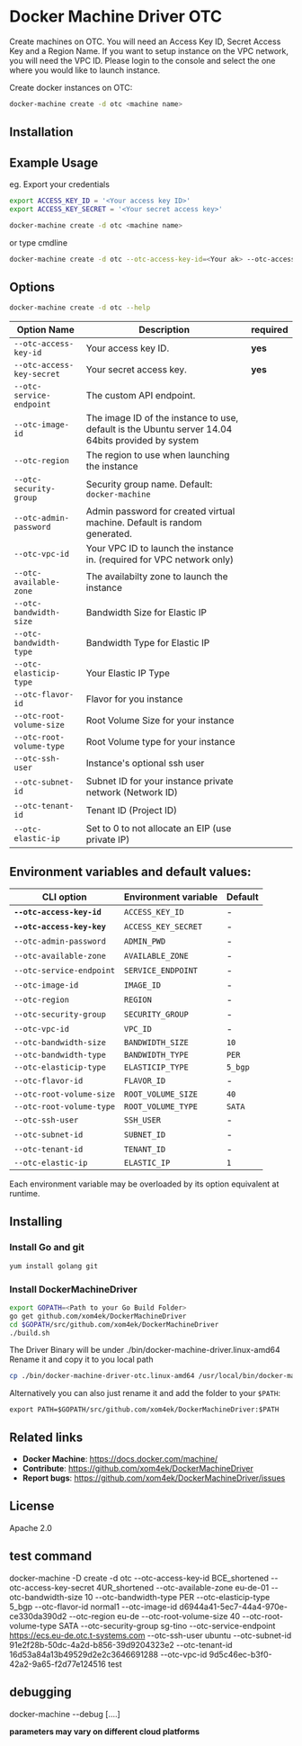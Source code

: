 # Docker Machine Driver OTC
Create machines on OTC. You will need an Access Key ID, Secret Access Key and a Region Name. If you want to setup instance on the VPC network, you will need the VPC ID. Please login to the console and select the one where you would like to launch instance.

Create docker instances on OTC:
```bash
docker-machine create -d otc <machine name>
```

## Installation


## Example Usage
eg. Export your credentials
```bash
export ACCESS_KEY_ID = '<Your access key ID>'
export ACCESS_KEY_SECRET = '<Your secret access key>'

docker-machine create -d otc <machine name>
```
or type cmdline
```bash
docker-machine create -d otc --otc-access-key-id=<Your ak> --otc-access-key-secret=<Your sk> --otc-security-group=<Security group name> --otc-tenant-id=<Your tenant ID> --otc-region=<Region name> --otc-vpc-id=<Your VPC ID> --otc-flavor-id=<instance flavor ID> --otc-image-id=<Guest OS image ID> --otc-subnet-id=<Your subnet ID> --otc-admin-password=<instance login password> --otc-available-zone=<available zone name> <machine name>
```

## Options
```bash
docker-machine create -d otc --help
```
Option Name                                          | Description                                         | required
------------------------------------------------------|----------------------------------------------------|----|
``--otc-access-key-id`` | Your access key ID.  |**yes**|
``--otc-access-key-secret``|Your secret access key.| **yes** |
``--otc-service-endpoint``|The custom API endpoint.| |
``--otc-image-id``| The image ID of the instance to use, default is the Ubuntu server 14.04 64bits provided by system||
``--otc-region``| The region to use when launching the instance||
``--otc-security-group``| Security group name. Default: `docker-machine`||
``--otc-admin-password``| Admin password for created virtual machine. Default is random generated.||
``--otc-vpc-id``| Your VPC ID to launch the instance in. (required for VPC network only)||
``--otc-available-zone``| The availabilty zone to launch the instance||
``--otc-bandwidth-size``|Bandwidth Size for Elastic IP||
``--otc-bandwidth-type``|Bandwidth Type for Elastic IP||
``--otc-elasticip-type``|Your Elastic IP Type||
``--otc-flavor-id``|Flavor for you instance||
``--otc-root-volume-size``|Root Volume Size for your instance||
``--otc-root-volume-type``|Root Volume type for your instance||
``--otc-ssh-user``|Instance's optional ssh user||
``--otc-subnet-id``|Subnet ID for your instance private network (Network ID)||
``--otc-tenant-id``|Tenant ID (Project ID)||
``--otc-elastic-ip``|Set to 0 to not allocate an EIP (use private IP)||


## Environment variables and default values:

| CLI option                          | Environment variable        | Default          |
|-------------------------------------|-----------------------------|------------------|
| **`--otc-access-key-id`**	| `ACCESS_KEY_ID`	| -                |
| **`--otc-access-key-key`**	| `ACCESS_KEY_SECRET`	| -                |
| `--otc-admin-password`	| `ADMIN_PWD`		| -                |
| `--otc-available-zone`	| `AVAILABLE_ZONE`	| -                |
| `--otc-service-endpoint`	| `SERVICE_ENDPOINT`	| -                |
| `--otc-image-id`		| `IMAGE_ID`		| -                |
| `--otc-region`		| `REGION`		| -                |
| `--otc-security-group`	| `SECURITY_GROUP`	| -                |
| `--otc-vpc-id`		| `VPC_ID`		| -                |
| `--otc-bandwidth-size`	| `BANDWIDTH_SIZE`	| `10`             |
| `--otc-bandwidth-type`	| `BANDWIDTH_TYPE`	| `PER`            |
| `--otc-elasticip-type`	| `ELASTICIP_TYPE`	| `5_bgp`          |
| `--otc-flavor-id`		| `FLAVOR_ID`		| -                |
| `--otc-root-volume-size`	| `ROOT_VOLUME_SIZE`	| `40`             |
| `--otc-root-volume-type`	| `ROOT_VOLUME_TYPE`	| `SATA`           |
| `--otc-ssh-user`		| `SSH_USER`		| -                |
| `--otc-subnet-id`		| `SUBNET_ID`		| -                |
| `--otc-tenant-id`		| `TENANT_ID`		| -                |
| `--otc-elastic-ip`		| `ELASTIC_IP`		| `1`                |

Each environment variable may be overloaded by its option equivalent at runtime.

## Installing
### Install Go and git
```bash
yum install golang git
```
### Install DockerMachineDriver
```bash
export GOPATH=<Path to your Go Build Folder>
go get github.com/xom4ek/DockerMachineDriver
cd $GOPATH/src/github.com/xom4ek/DockerMachineDriver
./build.sh
```
The Driver Binary will be under ./bin/docker-machine-driver.linux-amd64
Rename it and copy it to you local path
```bash
cp ./bin/docker-machine-driver-otc.linux-amd64 /usr/local/bin/docker-machine-driver-otc
```

Alternatively you can also just rename it and add the folder to your ```$PATH```:
```
export PATH=$GOPATH/src/github.com/xom4ek/DockerMachineDriver:$PATH
```


## Related links

- **Docker Machine**: https://docs.docker.com/machine/
- **Contribute**: https://github.com/xom4ek/DockerMachineDriver
- **Report bugs**: https://github.com/xom4ek/DockerMachineDriver/issues

## License
Apache 2.0

## test command
docker-machine -D create -d otc --otc-access-key-id BCE_shortened --otc-access-key-secret 4UR_shortened --otc-available-zone eu-de-01 --otc-bandwidth-size 10 --otc-bandwidth-type PER --otc-elasticip-type 5_bgp --otc-flavor-id normal1 --otc-image-id d6944a41-5ec7-44a4-970e-ce330da390d2 --otc-region eu-de --otc-root-volume-size 40 --otc-root-volume-type SATA --otc-security-group sg-tino --otc-service-endpoint https://ecs.eu-de.otc.t-systems.com --otc-ssh-user ubuntu --otc-subnet-id 91e2f28b-50dc-4a2d-b856-39d9204323e2 --otc-tenant-id 16d53a84a13b49529d2e2c3646691288 --otc-vpc-id 9d5c46ec-b3f0-42a2-9a65-f2d77e124516 test

## debugging
docker-machine --debug [....]

**parameters may vary on different cloud platforms**
